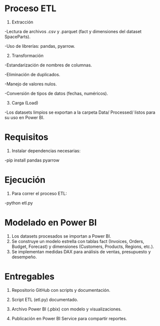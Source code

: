 # Proceso ETL

1. Extracción

-Lectura de archivos .csv y .parquet (fact y dimensiones del    dataset SpaceParts).

-Uso de librerías: pandas, pyarrow.

2. Transformación

-Estandarización de nombres de columnas.

-Eliminación de duplicados.

-Manejo de valores nulos.

-Conversión de tipos de datos (fechas, numéricos).

3. Carga (Load)

-Los datasets limpios se exportan a la carpeta Data/      Processed/   listos para su uso en Power BI.

# Requisitos

1. Instalar dependencias necesarias:

-pip install pandas pyarrow


# Ejecución

1. Para correr el proceso ETL:

-python etl.py


# Modelado en Power BI

1. Los datasets procesados se importan a Power BI.
2. Se construye un modelo estrella con tablas fact (Invoices, Orders, Budget, Forecast) y dimensiones (Customers, Products, Regions, etc.).
3. Se implementan medidas DAX para análisis de ventas, presupuesto y desempeño.

# Entregables 

1. Repositorio GitHub con scripts y documentación.

2. Script ETL (etl.py) documentado.

3. Archivo Power BI (.pbix) con modelo y visualizaciones.

4. Publicación en Power BI Service para compartir reportes.

    